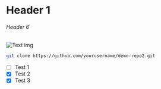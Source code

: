 # Header 1
###### Header 6

![Text img](https://octodex.github.com/images/yaktocat.png)

```bash
git clone https://github.com/yourusername/demo-repo2.git
```
- [ ] Test 1
- [X] Test 2
- [x] Test 3
